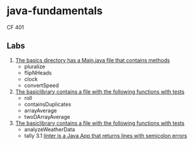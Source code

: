 # java-fundamentals
CF 401

## Labs
1. [The basics directory has a Main.java file that contains methods](https://github.com/thatsjustjohn/java-fundamentals/blob/master/basics/Main.java)
    - pluralize
    - flipNHeads
    - clock
    - convertSpeed
2. [The basiclibrary contains a file with the following functions with tests](https://github.com/thatsjustjohn/java-fundamentals/blob/master/basiclibrary/src/main/java/basiclibrary/Library.java)
    - roll
    - containsDuplicates
    - arrayAverage
    - twoDArrayAverage
3. [The basiclibrary contains a file with the following functions with tests](https://github.com/thatsjustjohn/java-fundamentals/blob/master/linter/src/main/java/linter/LinterReader.java)
    - analyzeWeatherData
    - tally
3.1 [linter is a Java App that returns lines with semicolon errors]()
